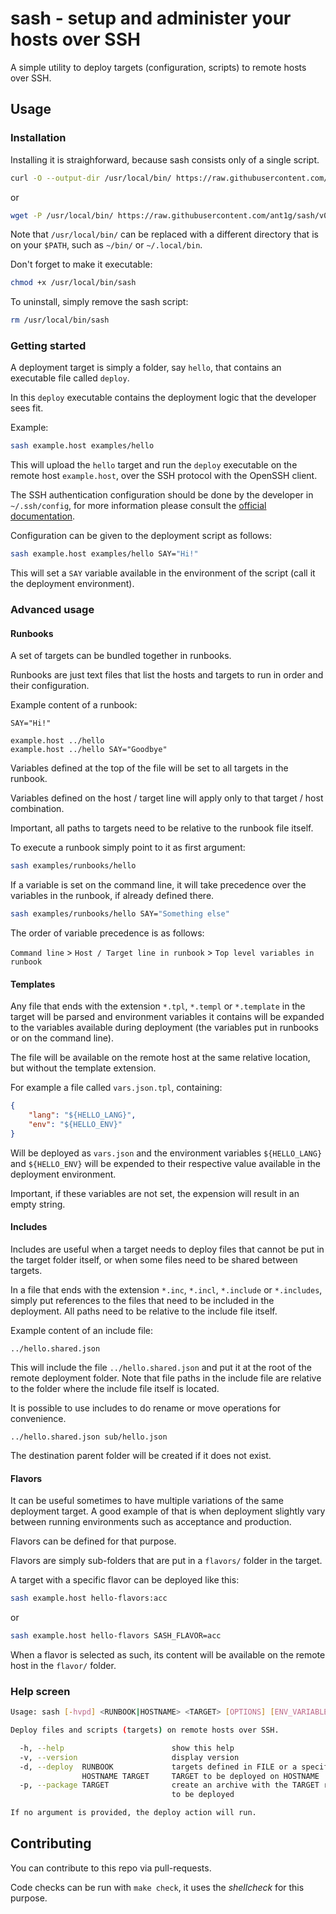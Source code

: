 # sash - setup and administer your hosts over SSH

A simple utility to deploy targets (configuration, scripts) to remote hosts over SSH.

## Usage

### Installation

Installing it is straighforward, because sash consists only of a single script.

```bash
curl -O --output-dir /usr/local/bin/ https://raw.githubusercontent.com/ant1g/sash/v0.1.1/sash
```
or
```bash
wget -P /usr/local/bin/ https://raw.githubusercontent.com/ant1g/sash/v0.1.1/sash
```

Note that `/usr/local/bin/` can be replaced with a different directory that is on your `$PATH`, such as `~/bin/` or `~/.local/bin`.

Don't forget to make it executable:
```bash
chmod +x /usr/local/bin/sash
```

To uninstall, simply remove the sash script:
```bash
rm /usr/local/bin/sash
```

### Getting started

A deployment target is simply a folder, say `hello`, that contains an executable file called `deploy`.

In this `deploy` executable contains the deployment logic that the developer sees fit.

Example:
```bash
sash example.host examples/hello
```

This will upload the `hello` target and run the `deploy` executable on the remote host `example.host`, over the SSH protocol with the OpenSSH client.

The SSH authentication configuration should be done by the developer in `~/.ssh/config`, for more information please consult the [official documentation](https://www.ssh.com/academy/ssh/config).

Configuration can be given to the deployment script as follows:
```bash
sash example.host examples/hello SAY="Hi!"
```

This will set a `SAY` variable available in the environment of the script (call it the deployment environment).

### Advanced usage

#### Runbooks

A set of targets can be bundled together in runbooks.

Runbooks are just text files that list the hosts and targets to run in order and their configuration.

Example content of a runbook:
```
SAY="Hi!"

example.host ../hello
example.host ../hello SAY="Goodbye"
```

Variables defined at the top of the file will be set to all targets in the runbook.

Variables defined on the host / target line will apply only to that target / host combination.

Important, all paths to targets need to be relative to the runbook file itself.

To execute a runbook simply point to it as first argument:
```bash
sash examples/runbooks/hello
```

If a variable is set on the command line, it will take precedence over the variables in the runbook, if already defined there.

```bash
sash examples/runbooks/hello SAY="Something else"
```

The order of variable precedence is as follows:

`Command line` > `Host / Target line in runbook` > `Top level variables in runbook`

#### Templates

Any file that ends with the extension `*.tpl`, `*.templ` or `*.template` in the target will be parsed and environment variables it contains will be expanded to the variables available during deployment (the variables put in runbooks or on the command line).

The file will be available on the remote host at the same relative location, but without the template extension.

For example a file called `vars.json.tpl`, containing:
```json
{
    "lang": "${HELLO_LANG}",
    "env": "${HELLO_ENV}"
}
```

Will be deployed as `vars.json` and the environment variables `${HELLO_LANG}` and `${HELLO_ENV}` will be expended to their respective value available in the deployment environment.

Important, if these variables are not set, the expension will result in an empty string.

#### Includes

Includes are useful when a target needs to deploy files that cannot be put in the target folder itself, or when some files need to be shared between targets.

In a file that ends with the extension `*.inc`, `*.incl`, `*.include` or `*.includes`, simply put references to the files that need to be included in the deployment. All paths need to be relative to the include file itself.

Example content of an include file:
```
../hello.shared.json
```

This will include the file `../hello.shared.json` and put it at the root of the remote deployment folder.
Note that file paths in the include file are relative to the folder where the include file itself is located.

It is possible to use includes to do rename or move operations for convenience.
```
../hello.shared.json sub/hello.json
```

The destination parent folder will be created if it does not exist.

#### Flavors

It can be useful sometimes to have multiple variations of the same deployment target. A good example of that is when deployment slightly vary between running environments such as acceptance and production.

Flavors can be defined for that purpose.

Flavors are simply sub-folders that are put in a `flavors/` folder in the target.

A target with a specific flavor can be deployed like this:
```bash
sash example.host hello-flavors:acc
```
or
```bash
sash example.host hello-flavors SASH_FLAVOR=acc
```

When a flavor is selected as such, its content will be available on the remote host in the `flavor/` folder.

### Help screen

```bash
Usage: sash [-hvpd] <RUNBOOK|HOSTNAME> <TARGET> [OPTIONS] [ENV_VARIABLES]

Deploy files and scripts (targets) on remote hosts over SSH.

  -h, --help                        show this help
  -v, --version                     display version
  -d, --deploy  RUNBOOK             targets defined in FILE or a specific
                HOSTNAME TARGET     TARGET to be deployed on HOSTNAME
  -p, --package TARGET              create an archive with the TARGET ready
                                    to be deployed

If no argument is provided, the deploy action will run.
```

## Contributing

You can contribute to this repo via pull-requests.

Code checks can be run with `make check`, it uses the *shellcheck* for this purpose.
